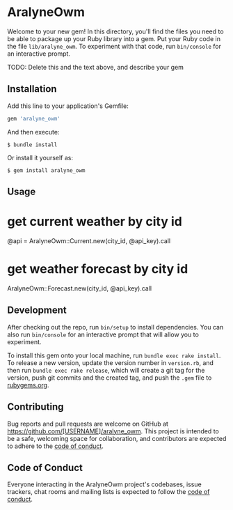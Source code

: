 # AralyneOwm

Welcome to your new gem! In this directory, you'll find the files you need to be able to package up your Ruby library into a gem. Put your Ruby code in the file `lib/aralyne_owm`. To experiment with that code, run `bin/console` for an interactive prompt.

TODO: Delete this and the text above, and describe your gem

## Installation

Add this line to your application's Gemfile:

```ruby
gem 'aralyne_owm'
```

And then execute:

    $ bundle install

Or install it yourself as:

    $ gem install aralyne_owm

## Usage

# get current weather by city id

@api = AralyneOwm::Current.new(city_id, @api_key).call

# get weather forecast by city id
AralyneOwm::Forecast.new(city_id, @api_key).call

## Development

After checking out the repo, run `bin/setup` to install dependencies. You can also run `bin/console` for an interactive prompt that will allow you to experiment.

To install this gem onto your local machine, run `bundle exec rake install`. To release a new version, update the version number in `version.rb`, and then run `bundle exec rake release`, which will create a git tag for the version, push git commits and the created tag, and push the `.gem` file to [rubygems.org](https://rubygems.org).

## Contributing

Bug reports and pull requests are welcome on GitHub at https://github.com/[USERNAME]/aralyne_owm. This project is intended to be a safe, welcoming space for collaboration, and contributors are expected to adhere to the [code of conduct](https://github.com/[USERNAME]/aralyne_owm/blob/master/CODE_OF_CONDUCT.md).

## Code of Conduct

Everyone interacting in the AralyneOwm project's codebases, issue trackers, chat rooms and mailing lists is expected to follow the [code of conduct](https://github.com/[USERNAME]/aralyne_owm/blob/master/CODE_OF_CONDUCT.md).
